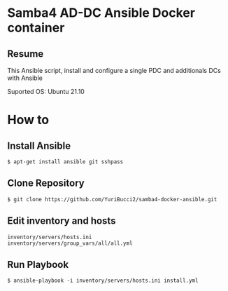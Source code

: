 # Samba4 AD-DC Ansible Docker container

## Resume
This Ansible script, install and configure a single PDC and additionals DCs with Ansible

Suported OS: Ubuntu 21.10

# How to
## Install Ansible

```
$ apt-get install ansible git sshpass
```

## Clone Repository

```
$ git clone https://github.com/YuriBucci2/samba4-docker-ansible.git
```
## Edit inventory and hosts
```
inventory/servers/hosts.ini
inventory/servers/group_vars/all/all.yml
```

## Run Playbook
```
$ ansible-playbook -i inventory/servers/hosts.ini install.yml
```

